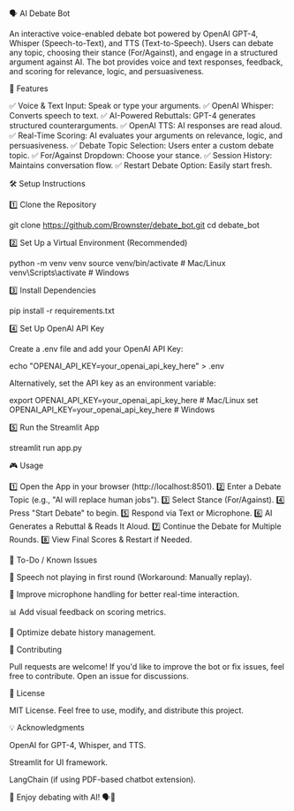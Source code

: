 🗣️ AI Debate Bot

An interactive voice-enabled debate bot powered by OpenAI GPT-4, Whisper (Speech-to-Text), and TTS (Text-to-Speech). Users can debate any topic, choosing their stance (For/Against), and engage in a structured argument against AI. The bot provides voice and text responses, feedback, and scoring for relevance, logic, and persuasiveness.

🚀 Features

✅ Voice & Text Input: Speak or type your arguments.
✅ OpenAI Whisper: Converts speech to text.
✅ AI-Powered Rebuttals: GPT-4 generates structured counterarguments.
✅ OpenAI TTS: AI responses are read aloud.
✅ Real-Time Scoring: AI evaluates your arguments on relevance, logic, and persuasiveness.
✅ Debate Topic Selection: Users enter a custom debate topic.
✅ For/Against Dropdown: Choose your stance.
✅ Session History: Maintains conversation flow.
✅ Restart Debate Option: Easily start fresh.

🛠️ Setup Instructions

1️⃣ Clone the Repository

git clone https://github.com/Brownster/debate_bot.git
cd debate_bot

2️⃣ Set Up a Virtual Environment (Recommended)

python -m venv venv
source venv/bin/activate  # Mac/Linux
venv\Scripts\activate    # Windows

3️⃣ Install Dependencies

pip install -r requirements.txt

4️⃣ Set Up OpenAI API Key

Create a .env file and add your OpenAI API Key:

echo "OPENAI_API_KEY=your_openai_api_key_here" > .env

Alternatively, set the API key as an environment variable:

export OPENAI_API_KEY=your_openai_api_key_here  # Mac/Linux
set OPENAI_API_KEY=your_openai_api_key_here     # Windows

5️⃣ Run the Streamlit App

streamlit run app.py

🎮 Usage

1️⃣ Open the App in your browser (http://localhost:8501).
2️⃣ Enter a Debate Topic (e.g., "AI will replace human jobs").
3️⃣ Select Stance (For/Against).
4️⃣ Press "Start Debate" to begin.
5️⃣ Respond via Text or Microphone.
6️⃣ AI Generates a Rebuttal & Reads It Aloud.
7️⃣ Continue the Debate for Multiple Rounds.
8️⃣ View Final Scores & Restart if Needed.

📝 To-Do / Known Issues

🔧 Speech not playing in first round (Workaround: Manually replay).

🎤 Improve microphone handling for better real-time interaction.

📊 Add visual feedback on scoring metrics.

🚀 Optimize debate history management.

🤝 Contributing

Pull requests are welcome! If you'd like to improve the bot or fix issues, feel free to contribute. Open an issue for discussions.

📜 License

MIT License. Feel free to use, modify, and distribute this project.

💡 Acknowledgments

OpenAI for GPT-4, Whisper, and TTS.

Streamlit for UI framework.

LangChain (if using PDF-based chatbot extension).

🚀 Enjoy debating with AI! 🗣️🤖

